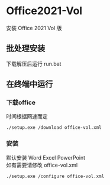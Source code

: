 # Office2021-Vol
安装 Office 2021 Vol 版

## 批处理安装
下载解压后运行 run.bat

## 在终端中运行
### 下载office

时间根据网速而定
```
./setup.exe /download office-vol.xml
```

### 安装
默认安装 Word Excel PowerPoint  
如有需要请修改 office-vol.xml
```
./setup.exe /configure office-vol.xml
```
